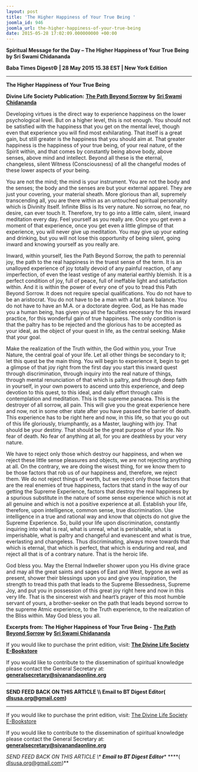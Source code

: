 ```yaml
---
layout: post
title: 'The Higher Happiness of Your True Being '
joomla_id: 946
joomla_url: the-higher-happiness-of-your-true-being
date: 2015-05-28 17:02:09.000000000 +00:00
---
```

  

















































**Spiritual Message for the Day – The Higher Happiness of Your True Being by Sri Swami Chidananda**

**Baba Times Digest© | 28 May 2015 15.38 EST | New York Edition**

* * *

**The Higher Happiness of Your True Being**

**Divine Life Society Publication:** [**The Path Beyond Sorrow**](http://www.dlshq.org/download/beyond.htm#_VPID_3) **by** [**Sri Swami Chidananda**](http://www.dlshq.org/saints/chida.htm)

Developing virtues is the direct way to experience happiness on the lower psychological level. But on a higher level, this is not enough. You should not be satisfied with the happiness that you get on the mental level, though even that experience you will find most exhilarating. That itself is a great gain, but still greater is the happiness that you should aim at. That greater happiness is the happiness of your true being, of your real nature, of the Spirit within, and that comes by constantly being above body, above senses, above mind and intellect. Beyond all these is the eternal, changeless, silent Witness (Consciousness) of all the changeful modes of these lower aspects of your being.

You are not the mind; the mind is your instrument. You are not the body and the senses; the body and the senses are but your external apparel. They are just your covering, your material sheath. More glorious than all, supremely transcending all, you are there within as an untouched spiritual personality which is Divinity Itself. Infinite Bliss is Its very nature. No sorrow, no fear, no desire, can ever touch It. Therefore, try to go into a little calm, silent, inward meditation every day. Feel yourself as you really are. Once you get even a moment of that experience, once you get even a little glimpse of that experience, you will never give up meditation. You may give up your eating and drinking, but you will not lose this opportunity of being silent, going inward and knowing yourself as you really are.

Inward, within yourself, lies the Path Beyond Sorrow, the path to perennial joy, the path to the real happiness in the truest sense of the term. It is an unalloyed experience of joy totally devoid of any painful reaction, of any imperfection, of even the least vestige of any material earthly blemish. It is a perfect condition of joy, full of peace, full of ineffable light and satisfaction within. And it is within the power of every one of you to tread this Path Beyond Sorrow. It does not require special qualifications. You do not have to be an aristocrat. You do not have to be a man with a fat bank balance. You do not have to have an M.A. or a doctorate degree. God, as He has made you a human being, has given you all the faculties necessary for this inward practice, for this wonderful gain of true happiness. The only condition is that the paltry has to be rejected and the glorious has to be accepted as your ideal, as the object of your quest in life, as the central seeking. Make that your goal.

Make the realization of the Truth within, the God within you, your True Nature, the central goal of your life. Let all other things be secondary to it; let this quest be the main thing. You will begin to experience it, begin to get a glimpse of that joy right from the first day you start this inward quest through discrimination, through inquiry into the real nature of things, through mental renunciation of that which is paltry, and through deep faith in yourself, in your own powers to ascend unto this experience, and deep devotion to this quest, to this ideal, and daily effort through calm contemplation and meditation. This is the supreme panacea. This is the destroyer of all sorrow, all pain. This will give you the great experience here and now, not in some other state after you have passed the barrier of death. This experience has to be right here and now, in this life, so that you go out of this life gloriously, triumphantly, as a Master, laughing with joy. That should be your destiny. That should be the great purpose of your life. No fear of death. No fear of anything at all, for you are deathless by your very nature.

We have to reject only those which destroy our happiness, and when we reject these little sense pleasures and objects, we are not rejecting anything at all. On the contrary, we are doing the wisest thing, for we know them to be those factors that rob us of our happiness and, therefore, we reject them. We do not reject things of worth, but we reject only those factors that are the real enemies of true happiness, factors that stand in the way of our getting the Supreme Experience, factors that destroy the real happiness by a spurious substitute in the nature of some sense experience which is not at all genuine and which is not a positive experience at all. Establish your life, therefore, upon intelligence, common sense, true discrimination. Use intelligence in a true and rational way and know that objects do not give the Supreme Experience. So, build your life upon discrimination, constantly inquiring into what is real, what is unreal, what is perishable, what is imperishable, what is paltry and changeful and evanescent and what is true, everlasting and changeless. Thus discriminating, always move towards that which is eternal, that which is perfect, that which is enduring and real, and reject all that is of a contrary nature. That is the heroic life.

God bless you. May the Eternal Indweller shower upon you His divine grace and may all the great saints and sages of East and West, bygone as well as present, shower their blessings upon you and give you inspiration, the strength to tread this path that leads to the Supreme Blessedness, Supreme Joy, and put you in possession of this great joy right here and now in this very life. That is the sincerest wish and heart’s prayer of this most humble servant of yours, a brother-seeker on the path that leads beyond sorrow to the supreme Atmic experience, to the Truth experience, to the realization of the Bliss within. May God bless you all.



**Excerpts from:**  **The Higher Happiness of Your True Being -** [**The Path Beyond Sorrow**](http://www.dlshq.org/download/beyond.htm#_VPID_3) **by** [**Sri Swami Chidananda**](http://www.dlshq.org/saints/chida.htm)

If you would like to purchase the print edition, visit: **[The Divine Life Society E-Bookstore](http://www.dlshq.org/download/download.htm)**

If you would like to contribute to the dissemination of spiritual knowledge please contact the General Secretary at: [](mailto:%20%3Cscript%20type=%27text/javascript%27%3E%20%3C%21--%20var%20prefix%20=%20%27ma%27%20+%20%27il%27%20+%20%27to%27;%20var%20path%20=%20%27hr%27%20+%20%27ef%27%20+%20%27=%27;%20var%20addy57016%20=%20%27generalsecretary%27%20+%20%27@%27;%20addy57016%20=%20addy57016%20+%20%27sivanandaonline%27%20+%20%27.%27%20+%20%27org%27;%20document.write%28%27%3Ca%20%27%20+%20path%20+%20%27%5C%27%27%20+%20prefix%20+%20%27:%27%20+%20addy57016%20+%20%27%5C%27%3E%27%29;%20document.write%28addy57016%29;%20document.write%28%27%3C%5C/a%3E%27%29;%20//--%3E%5Cn%20%3C/script%3E%3Cscript%20type=%27text/javascript%27%3E%20%3C%21--%20document.write%28%27%3Cspan%20style=%5C%27display:%20none;%5C%27%3E%27%29;%20//--%3E%20%3C/script%3EThis%20email%20address%20is%20being%20protected%20from%20spambots.%20You%20need%20JavaScript%20enabled%20to%20view%20it.%20%3Cscript%20type=%27text/javascript%27%3E%20%3C%21--%20document.write%28%27%3C/%27%29;%20document.write%28%27span%3E%27%29;%20//--%3E%20%3C/script%3E?subject=Contribution%20to%20Dissemination%20of%20Spiritual%20Knowledge) **generalsecretary@sivanandaonline.org**

****

**SEND FEED BACK ON THIS ARTICLE \\\ Email to BT Digest Editor[](mailto:%20%3Cscript%20type=%27text/javascript%27%3E%20%3C%21--%20var%20prefix%20=%20%27ma%27%20+%20%27il%27%20+%20%27to%27;%20var%20path%20=%20%27hr%27%20+%20%27ef%27%20+%20%27=%27;%20var%20addy72654%20=%20%27dlsusa.org%27%20+%20%27@%27;%20addy72654%20=%20addy72654%20+%20%27gmail%27%20+%20%27.%27%20+%20%27com%27;%20document.write%28%27%3Ca%20%27%20+%20path%20+%20%27%5C%27%27%20+%20prefix%20+%20%27:%27%20+%20addy72654%20+%20%27%5C%27%3E%27%29;%20document.write%28addy72654%29;%20document.write%28%27%3C%5C/a%3E%27%29;%20//--%3E%5Cn%20%3C/script%3E%3Cscript%20type=%27text/javascript%27%3E%20%3C%21--%20document.write%28%27%3Cspan%20style=%5C%27display:%20none;%5C%27%3E%27%29;%20//--%3E%20%3C/script%3EThis%20email%20address%20is%20being%20protected%20from%20spambots.%20You%20need%20JavaScript%20enabled%20to%20view%20it.%20%3Cscript%20type=%27text/javascript%27%3E%20%3C%21--%20document.write%28%27%3C/%27%29;%20document.write%28%27span%3E%27%29;%20//--%3E%20%3C/script%3E?subject=DLS%20Posts)( [dlsusa.org@gmail.com](mailto:dlsusa.org@gmail.com))**



* * *



  

If you would like to purchase the print edition, visit: [The Divine Life Society E-Bookstore](http://www.dlshq.org/download/download.htm)

If you would like to contribute to the dissemination of spiritual knowledge please contact the General Secretary at: **[generalsecretary@sivanandaonline.org](mailto:generalsecretary@sivanandaonline.org)**

**SEND FEED BACK ON THIS ARTICLE \\\**  **Email to BT Digest Editor**** [](mailto:%20%3Cscript%20type=%27text/javascript%27%3E%20%3C%21--%20var%20prefix%20=%20%27ma%27%20+%20%27il%27%20+%20%27to%27;%20var%20path%20=%20%27hr%27%20+%20%27ef%27%20+%20%27=%27;%20var%20addy72654%20=%20%27dlsusa.org%27%20+%20%27@%27;%20addy72654%20=%20addy72654%20+%20%27gmail%27%20+%20%27.%27%20+%20%27com%27;%20document.write%28%27%3Ca%20%27%20+%20path%20+%20%27%5C%27%27%20+%20prefix%20+%20%27:%27%20+%20addy72654%20+%20%27%5C%27%3E%27%29;%20document.write%28addy72654%29;%20document.write%28%27%3C%5C/a%3E%27%29;%20//--%3E%5Cn%20%3C/script%3E%3Cscript%20type=%27text/javascript%27%3E%20%3C%21--%20document.write%28%27%3Cspan%20style=%5C%27display:%20none;%5C%27%3E%27%29;%20//--%3E%20%3C/script%3EThis%20email%20address%20is%20being%20protected%20from%20spambots.%20You%20need%20JavaScript%20enabled%20to%20view%20it.%20%3Cscript%20type=%27text/javascript%27%3E%20%3C%21--%20document.write%28%27%3C/%27%29;%20document.write%28%27span%3E%27%29;%20//--%3E%20%3C/script%3E?subject=DLS%20Posts)****( [dlsusa.org@gmail.com](mailto:dlsusa.org@gmail.com))**  
